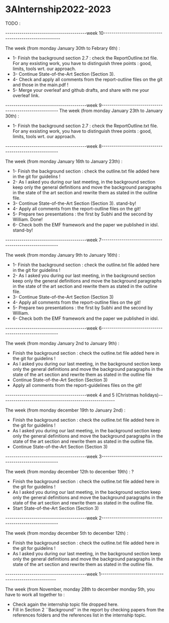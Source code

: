 # 3AInternship2022-2023

TODO : 

----------------------------------------week 10-------------------------------------------------------- 

The week (from monday January 30th to Febrary 6th) : 
- 1- Finish the background section 2.7 : check the ReportOutline.txt file. For any exsisting work, you have to distinguish three points : good, limits, tools wrt. our approach. 
- 3- Continue State-of-the-Art Section (Section 3). 
- 4- Check and apply all comments from the report-outline files on the git and those in the main.pdf !
- 5- Merge your overleaf and github drafts, and share with me your overleaf link. 


----------------------------------------week 9-------------------------------------------------------- 
The week (from monday January 23th to January 30th) : 
- 1- Finish the background section 2.7 : check the ReportOutline.txt file. For any exsisting work, you have to distinguish three points : good, limits, tools wrt. our approach. 

----------------------------------------week 8-------------------------------------------------------- 

The week (from monday January 16th to January 23th) : 
- 1- Finish the background section : check the outline.txt file added here in the git for guidelins !
- 2- As I asked you during our last meeting, in the background section keep only the general definitions and move the background paragraphs in the state of the art section and rewrite them as stated in the outline file.
- 3- Continue State-of-the-Art Section (Section 3). stand-by!
- 4- Apply all comments from the report-outline files on the git!
- 5- Prepare two presentations : the first by Subhi and the second by William. Done!
- 6- Check both the EMF framework and the paper we published in idsl. stand-by!

----------------------------------------week 7-------------------------------------------------------- 

The week (from monday January 9th to January 16th) : 
- 1- Finish the background section : check the outline.txt file added here in the git for guidelins !
- 2- As I asked you during our last meeting, in the background section keep only the general definitions and move the background paragraphs in the state of the art section and rewrite them as stated in the outline file.
- 3- Continue State-of-the-Art Section (Section 3)
- 4- Apply all comments from the report-outline files on the git!
- 5- Prepare two presentations : the first by Subhi and the second by William.
- 6- Check both the EMF framework and the paper we published in idsl. 

----------------------------------------week 6-------------------------------------------------------- 

The week (from monday January 2nd to January 9th) : 
- Finish the background section : check the outline.txt file added here in the git for guidelins !
- As I asked you during our last meeting, in the background section keep only the general definitions and move the background paragraphs in the state of the art section and rewrite them as stated in the outline file
- Continue State-of-the-Art Section (Section 3)
- Apply all comments from the report-guidelines files on the git!

----------------------------------------week 4 and 5 (Christmas holidays)-------------------------------------------------------- 

The week (from monday december 19th to January 2nd) : 
- Finish the background section : check the outline.txt file added here in the git for guidelins !
- As I asked you during our last meeting, in the background section keep only the general definitions and move the background paragraphs in the state of the art section and rewrite them as stated in the outline file. 
- Continue State-of-the-Art Section (Section 3)

----------------------------------------week 3-------------------------------------------------------- 

The week (from monday december 12th to december 19th) : ? 
- Finish the background section : check the outline.txt file added here in the git for guidelins !
- As I asked you during our last meeting, in the background section keep only the general definitions and move the background paragraphs in the state of the art section and rewrite them as stated in the outline file. 
- Start State-of-the-Art Section (Section 3)


----------------------------------------week 2-------------------------------------------------------- 

The week (from monday december 5th to december 12th) : 
- Finish the background section : check the outline.txt file added here in the git for guidelins !
- As I asked you during our last meeting, in the background section keep only the general definitions and move the background paragraphs in the state of the art section and rewrite them as stated in the outline file. 

----------------------------------------week 1-------------------------------------------------------- 

The week (from November, monday 28th to december monday 5th, you have to work all together to : 
- Check again the internship topic file dropped here. 
- Fill in Section 2 ``Background'' in the report by checking papers from the references folders and the references list in the internship topic. 

